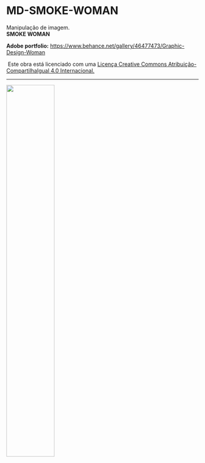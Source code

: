 # MD-SMOKE-WOMAN

Manipulação de imagem.
<br><b>SMOKE WOMAN</b><br>

<b>Adobe portfolio:</b> https://www.behance.net/gallery/46477473/Graphic-Design-Woman<br>

<img scr="https://s5.postimg.org/fuybv4a87/licen_a_de_uso.png"> Este obra está licenciado com uma <a href="https://creativecommons.org/licenses/by-sa/4.0/">Licença Creative Commons Atribuição-CompartilhaIgual 4.0 Internacional.</a>

<hr>
<img src='https://s5.postimg.org/whfw4735z/woman_smoke_2.jpg' width="50%" heigth="50%" align="center">
